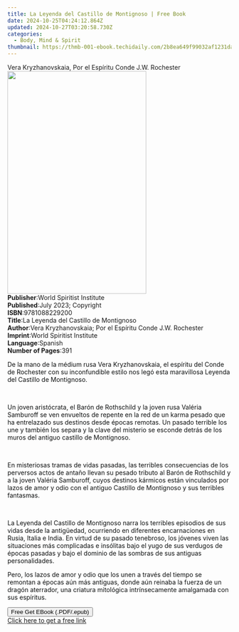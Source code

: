 ```yaml
---
title: La Leyenda del Castillo de Montignoso | Free Book
date: 2024-10-25T04:24:12.864Z
updated: 2024-10-27T03:20:58.730Z
categories:
  - Body, Mind & Spirit
thumbnail: https://thmb-001-ebook.techidaily.com/2b8ea649f99032af1231dae5120b975c9d3acd55984636e16875b27b4258f3c2.jpg
---
```

<main id="book-container">
  <div class="flex flex-col">
    <div class="book-brief flex-1 py-6 px-4 sm:p-6 md:py-10 md:px-8">
      <!-- brief-->
      <div class="book-brief-main">
        Vera Kryzhanovskaia, Por el Espíritu Conde J.W. Rochester
      </div>
    </div>
    <div
      class="book-meta-info flex-1 grid gap-4 col-start-1 col-end-3 row-start-1 sm:mb-6 sm:grid-cols-4 lg:gap-6 lg:col-start-2 lg:row-end-6 lg:row-span-6 lg:mb-0"
    >
      <div
        class="book-meta-info-left place-content-center mt-4 p-4 text-sm leading-6 col-start-2 col-span-2 dark:text-slate-400"
      >
        <img
          class="w-full h-500 object-cover rounded-lg sm:h-255 sm:col-span-2 lg:col-span-full"
          src="https://img-001-ebook.techidaily.com/62381d2233e8362abc439d1df132f0a12bfc05d77344e231a23aca535a43f19b.jpg"
          alt=""
          width="312"
          height="500"
        />
      </div>
      <div
        class="book-meta-info-right mt-2 col-start-1 row-start-2 col-span-3 self-center"
      >
        <!-- meta data  -->
        <div class="flex flex-col px-4 md:px-8">
          <div class="flex-1">
            <strong>Publisher</strong>:<span class="px-2"
              >World Spiritist Institute</span
            >
          </div>
          <div class="flex-1">
            <strong>Published</strong>:<span class="px-2"
              >July 2023; Copyright</span
            >
          </div>
          <div class="flex-1">
            <strong>ISBN</strong>:<span class="px-2">9781088229200</span>
          </div>
          <div class="flex-1">
            <strong>Title</strong>:<span class="px-2"
              >La Leyenda del Castillo de Montignoso</span
            >
          </div>
          <div class="flex-1">
            <strong>Author</strong>:<span class="px-2"
              >Vera Kryzhanovskaia; Por el Espíritu Conde J.W. Rochester</span
            >
          </div>
          <div class="flex-1">
            <strong>Imprint</strong>:<span class="px-2"
              >World Spiritist Institute</span
            >
          </div>
          <div class="flex-1">
            <strong>Language</strong>:<span class="px-2">Spanish</span>
          </div>
          <div class="flex-1">
            <strong>Number of Pages</strong>:<span class="px-2">391</span>
          </div>
        </div>
      </div>
    </div>
    <div class="book-description flex-1 py-6 px-4 sm:p-6 md:py-10 md:px-8">
      <div class="book-description-main">
        <div accordion-content="" id="description">
          <p>
            <span style="color: rgb(15, 17, 17)"
              >De la mano de la médium rusa Vera Kryzhanovskaia, el espíritu del
              Conde de Rochester con su inconfundible estilo nos legó esta
              maravillosa Leyenda del Castillo de Montignoso.</span
            >
          </p>
          <p><br /></p>
          <p>
            <span style="color: rgb(15, 17, 17)"
              >Un joven aristócrata, el Barón de Rothschild y la joven rusa
              Valéria Samburoff se ven envueltos de repente en la red de un
              karma pesado que ha entrelazado sus destinos desde épocas remotas.
              Un pasado terrible los une y también los separa y la clave del
              misterio se esconde detrás de los muros del antiguo castillo de
              Montignoso.</span
            >
          </p>
          <p><br /></p>
          <p>
            <span style="color: rgb(15, 17, 17)"
              >En misteriosas tramas de vidas pasadas, las terribles
              consecuencias de los perversos actos de antaño llevan su pesado
              tributo al Barón de Rothschild y a la joven Valéria Samburoff,
              cuyos destinos kármicos están vinculados por lazos de amor y odio
              con el antiguo Castillo de Montignoso y sus terribles
              fantasmas.</span
            >
          </p>
          <p><br /></p>
          <p>
            <span style="color: rgb(15, 17, 17)"
              >La Leyenda del Castillo de Montignoso narra los terribles
              episodios de sus vidas desde la antigüedad, ocurriendo en
              diferentes encarnaciones en Rusia, Italia e India. En virtud de su
              pasado tenebroso, los jóvenes viven las situaciones más
              complicadas e insólitas bajo el yugo de sus verdugos de épocas
              pasadas y bajo el dominio de las sombras de sus antiguas
              personalidades.</span
            >
          </p>
          <p>
            <span style="color: rgb(15, 17, 17)"
              >Pero, los lazos de amor y odio que los unen a través del tiempo
              se remontan a épocas aún más antiguas, donde aún reinaba la fuerza
              de un dragón aterrador, una criatura mitológica intrínsecamente
              amalgamada con sus espíritus.</span
            >
          </p>
        </div>
        <div class="accordion-fader"></div>
      </div>
    </div>
    <div class="book-excerpts flex-1 py-6 px-4 sm:p-6 md:py-10 md:px-8"></div>
    <div
      class="book-about-author flex-1 py-6 px-4 sm:p-6 md:py-10 md:px-8"
    ></div>
    <div class="book-free-get flex-1 py-6 px-4 sm:p-6 md:py-10 md:px-8">
      <button
        id="btn-free-get"
        class="bg-blue-500 hover:bg-blue-700 text-white font-bold py-2 px-4 rounded"
      >
        Free Get EBook (.PDF/.epub)
      </button>
      <div id="countdown-display" class="px-2 text-lg mt-2"></div>
      <a
        id="free-link"
        class="hidden bg-blue-500 hover:bg-blue-700 text-white font-bold py-2 px-4 rounded"
        href="https://www.ebooks.com/en-us/book/210966193/la-leyenda-del-castillo-de-montignoso/vera-kryzhanovskaia/"
        target="_blank"
        >Click here to get a free link</a
      >
    </div>
    <script>
      let countdownTime = 0;
      let countdownInterval = null;
      document
        .getElementById('btn-free-get')
        .addEventListener('click', startCountdown);
      function startCountdown() {
        countdownTime = new Date().getTime() + 60000 * 3;
        countdownInterval = setInterval(updateCountdown, 1000);
        document.getElementById('btn-free-get').disabled = true;
        document
          .getElementById('btn-free-get')
          .classList.add('bg-gray-500', 'cursor-not-allowed');
      }
      function updateCountdown() {
        let currentTime = new Date().getTime();
        let timeLeft = countdownTime - currentTime;
        let secondsLeft = Math.floor(timeLeft / 1000);
        document.getElementById('countdown-display').innerHTML =
          `Remaining time: ${secondsLeft} seconds.`;
        if (secondsLeft <= 0) {
          clearInterval(countdownInterval);
          document.getElementById('btn-free-get').classList.add('hidden');
          document.getElementById('free-link').classList.remove('hidden');
          document.getElementById('countdown-display').innerHTML = '';
        }
      }
    </script>
  </div>
</main>

<ins class="adsbygoogle"
      style="display:block"
      data-ad-client="ca-pub-7571918770474297"
      data-ad-slot="8358498916"
      data-ad-format="auto"
      data-full-width-responsive="true"></ins>
    